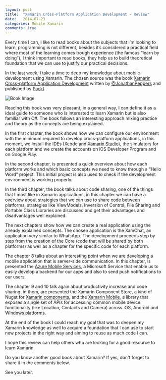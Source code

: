 ```yaml
---
layout: post
title:  "Xamarin Cross-Platform Application Development - Review"
date:   2014-07-23
categories: Mobile Xamarin
comments: true
---
```


Every time I can, I like to read books about the subjects that I’m looking to learn, programming is not different, besides it’s considered a practical field where most of the learning comes trough experience (the famous “learn by doing”), I think important to read books, they help us to build theoretical foundation that we can use to justify our practical decisions.

In the last week, I take a time to deep my knowledge about mobile development using Xamarin. The chosen source was the book [Xamarin Cross-platform Application Development][1] written by [@JonathanPeppers][2] and published by [Packt][8].

![Book Image][3]

Reading this book was very pleasant, in a general way, I can define it as a ideal guide to someone who is interested to learn Xamarin but is also familiar with C#. The book follows an interesting approach mixing practice and theory as the concepts are being explained.

In the first chapter, the book shows how we can configure our environment with the minimum required to develop cross-platform applications, in this moment, we install the IDEs (Xcode and [Xamarin Studio][7]), the simulators for each platform and we create the accounts on iOS Developer Program and on Google Play.

In the second chapter, is presented a quick overview about how each platform works and which basic concepts we need to know through a “Hello Word” project. This initial project is also used to check if the development environment is working properly.

In the third chapter, the book talks about code sharing, one of the things that I most like in Xamarin applications, in this chapter we can have a overview about strategies that we can use to share code between platforms, strategies like ViewModels, Inversion of Control, File Sharing and Portable Class Libraries are discussed and get their advantages and disadvantages well explained.

The next chapters show how we can create a real application using the already explained concepts. The chosen application is the XamChat, an application very similar to WhatsApp. The development proceeds step by step from the creation of the Core (code that will be shared by both platforms) as well as a chapter for the specific code for each platform.

The chapter 8 talks about an interesting point when we are developing a mobile application that is server-side communication. In this chapter, is presented the [Azure Mobile Services][6], a Microsoft Service that enable us to easily develop a backend for our apps and also to send push notifications to our users.

The chapter 9 and 10 talk again about productivity increase and code sharing, in them, are presented the Xamarin Component Store, a kind of Nuget for [Xamarin components][4], and the [Xamarin Mobile][5], a library that exposes a single set of APIs for accessing common mobile device functionality (like Location, Contacts and Camera) across iOS, Android and Windows platforms.

At the end of the book I could reach my goal that was to deepen my Xamarin knowledge as well to acquire a foundation that I can use to start new projects in the right way and aiming to reuse as much code I can.

I hope this review can help others who are looking for a good resource to learn Xamarin.

Do you know another good book about Xamarin? If yes, don't forget to share it in the comments below.

See you later.

[1]: http://goo.gl/o7DqKm
[2]: https://twitter.com/JonathanPeppers
[3]: http://ecx.images-amazon.com/images/I/51qmaWBXSDL.jpg
[4]: http://components.xamarin.com/
[5]: https://components.xamarin.com/view/xamarin.mobile
[6]: http://azure.microsoft.com/en-us/documentation/services/mobile-services/
[7]: http://xamarin.com/studio
[8]: http://www.packtpub.com/xamarin-cross-platform-application-development/book
